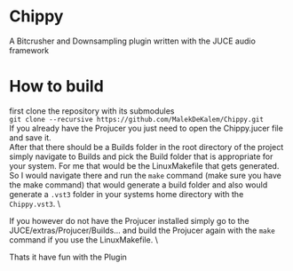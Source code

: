 # Chippy
A Bitcrusher and Downsampling plugin written with the JUCE audio framework

# How to build
first clone the repository with its submodules \
`git clone --recursive https://github.com/MalekDeKalem/Chippy.git` \
If you already have the Projucer you just need to open the Chippy.jucer file and save it. \
After that there should be a Builds folder in the root directory of the project simply navigate to Builds and 
pick the Build folder that is appropriate for your system. For me that would be the LinuxMakefile that gets generated. \
So I would navigate there and run the `make` command (make sure you have the make command) that would generate a build folder and also 
would generate a `.vst3` folder in your systems home directory with the `Chippy.vst3`. \

If you however do not have the Projucer installed simply go to the JUCE/extras/Projucer/Builds... and build the Projucer again with the `make` command if you use the 
LinuxMakefile. \

Thats it have fun with the Plugin
